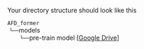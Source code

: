 Your directory structure should look like this

`AFD_former` <br/>
&nbsp;`└──`models <br/>
&emsp;&emsp;`└──`pre-train model [[Google Drive](https://drive.google.com/drive/folders/1MY0spqtkWaPDPK0Yjb2CmM1QczI1yh-Y)]
